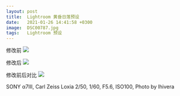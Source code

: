 ```yaml
---
layout: post
title:  Lightroom 黄昏日落预设
date:   2021-01-26 14:41:58 +0300
image:  DSC00787.jpg
tags:   Lightroom 预设
---
```


修改前
![]({{site.baseurl}}/img/DSC00787-2.jpg)

修改后
![]({{site.baseurl}}/img/DSC00787.jpg)

修改前后对比
![]({{site.baseurl}}/img/comparison_2021012601.jpg)

SONY α7Ⅲ, Carl Zeiss Loxia 2/50, 1/60, F5.6, ISO100, Photo by lhivera
